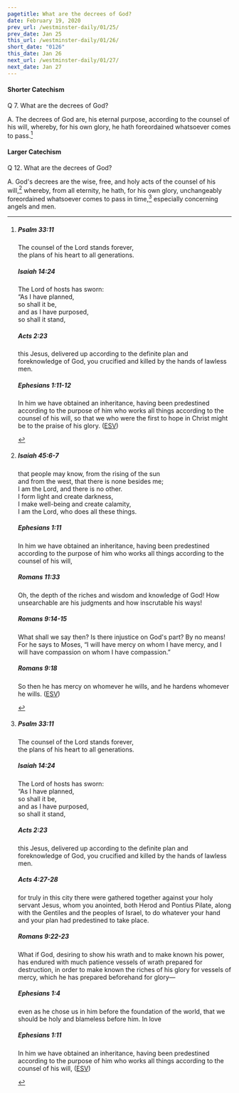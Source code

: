 ```yaml
---
pagetitle: What are the decrees of God?
date: February 19, 2020
prev_url: /westminster-daily/01/25/
prev_date: Jan 25
this_url: /westminster-daily/01/26/
short_date: "0126"
this_date: Jan 26
next_url: /westminster-daily/01/27/
next_date: Jan 27
---
```


#### Shorter Catechism

<span class="q">Q 7.</span> What are the decrees of God?

<span class="q">A.</span> The decrees of God are, his eternal purpose, according to the counsel of his will, whereby, for his own glory, he hath foreordained whatsoever comes to pass.[^fnref:wsc1]


[^fnref:wsc1]: <div class="esv"><h5>Psalm 33:11</h5> <div class="esv-text"><div class="block-indent"> <p class="line-group" id="p19033011.01-1">The counsel of the <span class="small-caps">Lord</span> stands forever,<br /> <span class="indent"></span>the plans of his heart to all generations.</p> </div> </div><h5>Isaiah 14:24</h5> <div class="esv-text"> <div class="block-indent"> <p class="line-group" id="p23014024.05-2">The <span class="small-caps">Lord</span> of hosts has sworn:<br /> &#8220;As I have planned,<br /> <span class="indent"></span>so shall it be,<br /> and as I have purposed,<br /> <span class="indent"></span>so shall it stand,</p> </div> </div><h5>Acts 2:23</h5> <div class="esv-text"><p id="p44002023.01-3">this Jesus, delivered up according to the definite plan and foreknowledge of God, you crucified and killed by the hands of lawless men.</p> </div><h5>Ephesians 1:11-12</h5> <div class="esv-text"><p id="p49001011.01-4">In him we have obtained an inheritance, having been predestined according to the purpose of him who works all things according to the counsel of his will, so that we who were the first to hope in Christ might be to the praise of his glory.  (<a href="http://www.esv.org" class="copyright">ESV</a>)</p> </div> </div>


#### Larger Catechism

<span class="q">Q 12.</span> What are the decrees of God?

<span class="q">A.</span> God's decrees are the wise, free, and holy acts of the counsel of his will,[^fnref:wlc1] whereby, from all eternity, he hath, for his own glory, unchangeably foreordained whatsoever comes to pass in time,[^fnref:wlc2] especially concerning angels and men.


[^fnref:wlc1]: <div class="esv"><h5>Isaiah 45:6-7</h5> <div class="esv-text"><div class="block-indent"> <p class="line-group" id="p23045006.01-1">that people may know, from the rising of the sun<br /> <span class="indent"></span>and from the west, that there is none besides me;<br /> <span class="indent"></span>I am the <span class="small-caps">Lord</span>, and there is no other.<br />  I form light and create darkness,<br /> <span class="indent"></span>I make well-being and create calamity,<br /> <span class="indent"></span>I am the <span class="small-caps">Lord</span>, who does all these things.</p> </div> </div><h5>Ephesians 1:11</h5> <div class="esv-text"><p id="p49001011.01-2">In him we have obtained an inheritance, having been predestined according to the purpose of him who works all things according to the counsel of his will,</p> </div><h5>Romans 11:33</h5> <div class="esv-text"><p id="p45011033.01-3">Oh, the depth of the riches and wisdom and knowledge of God! How unsearchable are his judgments and how inscrutable his ways!</p> </div><h5>Romans 9:14-15</h5> <div class="esv-text"><p id="p45009014.01-4">What shall we say then? Is there injustice on God's part? By no means! For he says to Moses, &#8220;I will have mercy on whom I have mercy, and I will have compassion on whom I have compassion.&#8221;</p> </div><h5>Romans 9:18</h5> <div class="esv-text"><p id="p45009018.01-5">So then he has mercy on whomever he wills, and he hardens whomever he wills.  (<a href="http://www.esv.org" class="copyright">ESV</a>)</p> </div> </div>

[^fnref:wlc2]: <div class="esv"><h5>Psalm 33:11</h5> <div class="esv-text"><div class="block-indent"> <p class="line-group" id="p19033011.01-1">The counsel of the <span class="small-caps">Lord</span> stands forever,<br /> <span class="indent"></span>the plans of his heart to all generations.</p> </div> </div><h5>Isaiah 14:24</h5> <div class="esv-text"> <div class="block-indent"> <p class="line-group" id="p23014024.05-2">The <span class="small-caps">Lord</span> of hosts has sworn:<br /> &#8220;As I have planned,<br /> <span class="indent"></span>so shall it be,<br /> and as I have purposed,<br /> <span class="indent"></span>so shall it stand,</p> </div> </div><h5>Acts 2:23</h5> <div class="esv-text"><p id="p44002023.01-3">this Jesus, delivered up according to the definite plan and foreknowledge of God, you crucified and killed by the hands of lawless men.</p> </div><h5>Acts 4:27-28</h5> <div class="esv-text"><p class="same-paragraph" id="p44004027.01-4">for truly in this city there were gathered together against your holy servant Jesus, whom you anointed, both Herod and Pontius Pilate, along with the Gentiles and the peoples of Israel, to do whatever your hand and your plan had predestined to take place.</p> </div><h5>Romans 9:22-23</h5> <div class="esv-text"><p id="p45009022.01-5">What if God, desiring to show his wrath and to make known his power, has endured with much patience vessels of wrath prepared for destruction, in order to make known the riches of his glory for vessels of mercy, which he has prepared beforehand for glory&#8212;</p> </div><h5>Ephesians 1:4</h5> <div class="esv-text"><p id="p49001004.01-6">even as he chose us in him before the foundation of the world, that we should be holy and blameless before him. In love</p> </div><h5>Ephesians 1:11</h5> <div class="esv-text"><p id="p49001011.01-7">In him we have obtained an inheritance, having been predestined according to the purpose of him who works all things according to the counsel of his will,  (<a href="http://www.esv.org" class="copyright">ESV</a>)</p> </div> </div>

